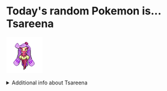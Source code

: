 # Today's random Pokemon is... Tsareena

![Tsareena shiny sprite](https://raw.githubusercontent.com/PokeAPI/sprites/master/sprites/pokemon/shiny/763.png)

<details>
<summary>Additional info about Tsareena</summary>

| srpite type | image |
|------|------|
| back_default | ![Tsareena back_default sprite](https://raw.githubusercontent.com/PokeAPI/sprites/master/sprites/pokemon/back/763.png) |
| back_shiny | ![Tsareena back_shiny sprite](https://raw.githubusercontent.com/PokeAPI/sprites/master/sprites/pokemon/back/shiny/763.png) |
| front_default | ![Tsareena front_default sprite](https://raw.githubusercontent.com/PokeAPI/sprites/master/sprites/pokemon/763.png) | </details>